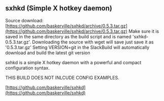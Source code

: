 sxhkd (Simple X hotkey daemon)
------------------------------

Source download: [https://github.com/baskerville/sxhkd/archive/0.5.3.tar.gz](https://github.com/baskerville/sxhkd/archive/0.5.3.tar.gz)
Make sure it is saved in the same directory as the build script and is named 'sxhkd-0.5.3.tar.gz'. Downloading the source with wget will save just save it as '0.5.3.tar.gz'
Setting VERSION=git in the SlackBuild will automatically download and build the latest git version

sxhkd is a simple X hotkey daemon with a powerful 
and compact configuration syntax.

THIS BUILD DOES NOT INLCUDE CONFIG EXAMPLES.

[https://github.com/baskerville/sxhkd](https://github.com/baskerville/sxhkd)
